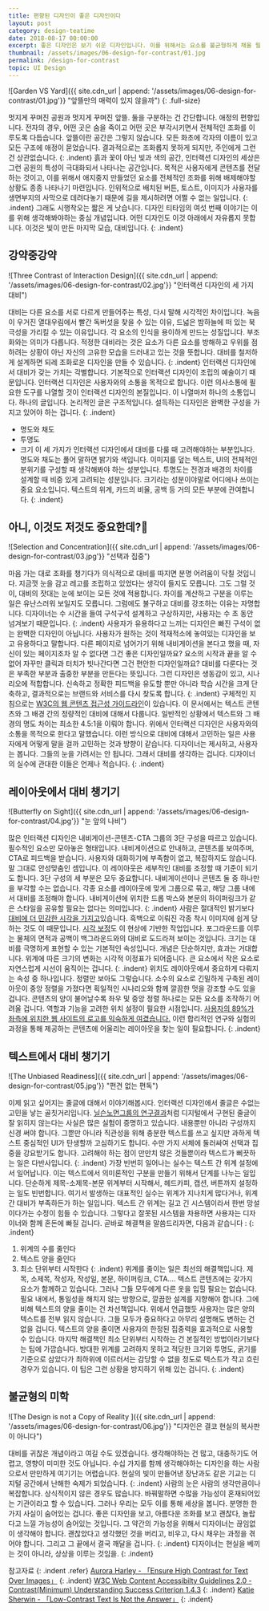 ```yaml
---
title: 편향된 디자인이 좋은 디자인이다
layout: post
category: design-teatime
date: 2018-08-17 00:00:00
excerpt: 좋은 디자인은 보기 쉬운 디자인입니다. 이를 위해서는 요소를 불균형하게 채울 필요가 있습니다. 대비를 고려하면 좋은 디자인을 만들 수 있습니다.
thumbnail: /assets/images/06-design-for-contrast/01.jpg
permalink: /design-for-contrast
topic: UI Design
---
```

![Garden VS Yard]({{ site.cdn_url | append: '/assets/images/06-design-for-contrast/01.jpg'}} "앞뜰만의 매력이 있지 않을까")
{: .full-size}

멋지게 꾸며진 공원과 멋지게 꾸며진 앞뜰. 둘을 구분하는 건 간단합니다. 애정의 편향입니다. 전자의 경우, 어떤 곳은 숨을 죽이고 어떤 곳은 부각시키면서 전체적인 조화를 이루도록 다듭습니다. 앞뜰이란 공간은 그렇지 않습니다. 모든 화초에 각자의 이름이 있고 모든 구조에 애정이 묻었습니다. 결과적으로는 조화롭지 못하게 되지만, 주인에게 그런 건 상관없습니다.
{: .indent}
흙과 꽃이 아닌 빛과 색의 공간, 인터랙션 디자인의 세상은 그런 공원의 특성이 극대화되서 나타나는 공간입니다. 목적은 사용자에게 콘텐츠를 전달하는 것이고, 이를 위해서 애지중지 만들었던 요소를 전체적인 조화를 위해 배제해야할 상황도 종종 나타나기 마련입니다. 인위적으로 배치된 버튼, 토스트, 이미지가 사용자를 생면부지의 사막으로 데려다놓기 때문에 길을 제시하려면 어쩔 수 없는 일입니다.
{: .indent}
그래도 시행착오는 짧은 게 낫습니다. 디자인 티타임의 여섯 번째 이야기는 이를 위해 생각해봐야하는 중심 개념입니다. 어떤 디자인도 이것 아래에서 자유롭지 못합니다. 이것은 빛이 만든 마지막 모습, 대비입니다.
{: .indent}

## 강약중강약

![Three Contrast of Interaction Design]({{ site.cdn_url | append: '/assets/images/06-design-for-contrast/02.jpg'}} "인터랙션 디자인의 세 가지 대비")

대비는 다른 요소를 서로 다르게 만들어주는 특성, 다시 말해 시각적인 차이입니다. 녹음이 우거진 열대우림에서 빨간 독버섯을 찾을 수 있는 이유, 드넓은 밤하늘에 떠 있는 북극성을 가리킬 수 있는 이유입니다. 각 요소의 인식을 용이하게 만드는 성질입니다. 부조화와는 의미가 다릅니다. 적정한 대비라는 것은 요소가 다른 요소를 방해하고 우위를 점하려는 상황이 아닌 자신의 고유한 모습을 드러내고 있는 것을 뜻합니다. 대비를 철저하게 설계하면 되레 조화로운 디자인을 만들 수 있습니다.
{: .indent}
인터랙션 디자인에서 대비가 갖는 가치는 각별합니다. 기본적으로 인터랙션 디자인이 조립의 예술이기 때문입니다. 인터랙션 디자인은 사용자와의 소통을 목적으로 합니다. 이런 의사소통에 필요한 도구를 나열할 것이 인터랙션 디자인의 본질입니다. 이 나열마저 하나의 소통입니다. 하나의 글입니다. 논리적인 글은 구조적입니다. 설득하는 디자인은 완벽한 구성을 가지고 있어야 하는 겁니다.
{: .indent}
- 명도와 채도
- 투명도
- 크기
이 세 가지가 인터랙션 디자인에서 대비를 다룰 때 고려해야하는 부분입니다. 명도와 채도는 풀어 말하면 밝기와 색입니다. 이미지를 덮는 텍스트, UI의 전체적인 분위기를 구성할 때 생각해봐야 하는 성분입니다. 투명도는 전경과 배경의 차이를 설계할 때 비중 있게 고려되는 성분입니다. 크기라는 성분이야말로 어디에나 쓰이는 중요 요소입니다. 텍스트의 위계, 카드의 비율, 공백 등 거의 모든 부분에 관여합니다.
{: .indent}

## 아니, 이것도 저것도 중요한데?🤔

![Selection and Concentration]({{ site.cdn_url | append: '/assets/images/06-design-for-contrast/03.jpg'}} "선택과 집중")

마음 가는 대로 조화를 챙기다가 의식적으로 대비를 따지면 분명 어려움이 닥칠 것입니다. 지금껏 눈을 감고 레고를 조립하고 있었다는 생각이 들지도 모릅니다. 그도 그럴 것이, 대비의 잣대는 눈에 보이는 모든 것에 적용합니다. 차이를 계산하고 구분을 이루는 일은 유난스러워 보일지도 모릅니다. 그럼에도 불구하고 대비를 강조하는 이유는 자명합니다. 디자이너는 수 시간을 들여 구석구석 설계하고 구상하지만, 사용자는 수 초 동안 넘겨보기 때문입니다.
{: .indent}
사용자가 유용하다고 느끼는 디자인은 빠진 구석이 없는 완벽한 디자인이 아닙니다. 사용자가 원하는 것이 적재적소에 놓여있는 디자인을 보고 유용하다고 말합니다. 다른 페이지로 넘어가기 위해 내비게이션을 본다고 했을 때, 자신이 있는 페이지조차 알 수 없다면 그건 좋은 디자인일까요? 요소의 시작과 끝을 알 수 없어 자꾸만 클릭과 터치가 빗나간다면 그건 편안한 디자인일까요? 대비를 다룬다는 것은 부족한 부분과 출중한 부분을 만든다는 뜻입니다. 그런 디자인은 생동감이 있고, 시나리오에 적합합니다. 신속하고 정확한 피드백을 유도할 뿐만 아니라 학습 시간을 크게 단축하고, 결과적으로는 브랜드와 서비스를 다시 찾도록 합니다.
{: .indent}
구체적인 지침으로는 [W3C의 웹 콘텐츠 접근성 가이드라인](https://www.w3.org/TR/UNDERSTANDING-WCAG20/visual-audio-contrast-contrast.html)이 있습니다. 이 문서에서는 텍스트 콘텐츠와 그 배경 간의 정량적인 대비에 대해서 다룹니다. 일반적인 상황에서 텍스트와 그 배경의 명도 차이는 최소한 4.5:1을 이뤄야 합니다. 위에서 인터랙션 디자인은 사용자와의 소통을 목적으로 한다고 말했습니다. 이런 방식으로 대비에 대해서 고민하는 일은 사용자에게 어떻게 말을 걸까 고민하는 것과 방향이 같습니다. 디자이너는 제시하고, 사용자는 봅니다. 그들의 눈을 가려서는 안 됩니다. 그래서 대비를 생각하는 겁니다. 디자이너의 실수에 관대한 이들은 언제나 적습니다.
{: .indent}

## 레이아웃에서 대비 챙기기

![Butterfly on Sight]({{ site.cdn_url | append: '/assets/images/06-design-for-contrast/04.jpg'}} "눈 앞의 나비")

많은 인터랙션 디자인은 내비게이션-콘텐츠-CTA 그룹의 3단 구성을 따르고 있습니다. 필수적인 요소만 모아놓은 형태입니다. 내비게이션으로 안내하고, 콘텐츠를 보여주며, CTA로 피드백을 받습니다. 사용자와 대화하기에 부족함이 없고, 복잡하지도 않습니다. 말 그대로 안성맞춤인 셈입니다. 이 레이아웃은 세부적인 대비를 조정할 때 기준이 되기도 합니다. 3단 구성의 세 부분은 모두 중요합니다. 내비게이션이나 콘텐츠 둘 중 하나만을 부각할 수는 없습니다. 각종 요소를 레이아웃에 맞게 그룹으로 묶고, 해당 그룹 내에서 대비를 조정해야 합니다. 내비게이션에 위치한 드롭 박스와 본문의 하이퍼링크가 같은 스타일을 공유할 필요는 없다는 의미입니다.
{: .indent}
사람은 절대적인 밝기보다 [대비에 더 민감한 시각을 가지고](https://ko.wikipedia.org/wiki/%EC%BD%98%ED%8A%B8%EB%9D%BC%EC%8A%A4%ED%8A%B8)있습니다. 흑백으로 이뤄진 각종 착시 이미지에 쉽게 당하는 것도 이 때문입니다. [시각 보정](https://medium.com/@lukejones/optical-adjustment-b55492a1165c)도 이 현상에 기반한 작업입니다. 포그라운드를 이루는 물체의 면적과 공백이 백그라운드와의 대비로 도드라져 보이는 것입니다. 크기는 대비를 극명하게 표현할 수 있는 기본적인 속성입니다. 개념은 단순하지만, 효과는 거대합니다. 위계에 따른 크기의 변화는 시각적 이정표가 되어줍니다. 큰 요소에서 작은 요소로 자연스럽게 시선이 움직이는 겁니다.
{: .indent}
위치도 레이아웃에서 중요하게 다뤄지는 속성 중 하나입니다. 정렬만 보아도 그렇습니다. 소수의 요소로 긴밀하게 구축된 레이아웃이 중앙 정렬을 가졌다면 획일적인 시나리오와 함께 깔끔한 멋을 강조할 수도 있을 겁니다. 콘텐츠의 양이 불어날수록 좌우 및 중앙 정렬 하나로는 모든 요소를 조작하기 어려울 겁니다. 역할과 기능을 고려한 위치 설정이 필요한 시점입니다. [사용자의 89%가 좌측에 위치한 웹 사이트의 로고를 익숙하게 여겼습니다.](https://www.nngroup.com/articles/logo-placement-brand-recall/) 이런 합리적인 연구와 실험의 과정을 통해 제공하는 콘텐츠에 어울리는 레이아웃을 찾는 일이 필요합니다.
{: .indent}

## 텍스트에서 대비 챙기기

![The Unbiased Readiness]({{ site.cdn_url | append: '/assets/images/06-design-for-contrast/05.jpg'}} "편견 없는 편독")

이제 읽고 싶어지는 줄글에 대해서 이야기해봅시다. 인터랙션 디자인에서 줄글은 수없는 고민을 낳는 골칫거리입니다. [닐슨노먼그룹의 연구결과](https://www.nngroup.com/articles/f-shaped-pattern-reading-web-content-discovered/)처럼 디지털에서 구현된 줄글이 잘 읽히지 않는다는 사실은 많은 실험이 증명하고 있습니다. 내용뿐만 아니라 구성까지 신경 써야 합니다. 그뿐만 아니라 직관성을 위해 충분한 텍스트를 쓰고 싶지만 과하게 텍스트 중심적인 UI가 탄생할까 고심하기도 합니다. 수만 가지 서체에 둘러싸여 선택과 집중을 강요받기도 합니다. 고려해야 하는 점이 만만치 않은 것들뿐이라 텍스트가 삐끗하는 일은 다반사입니다.
{: .indent}
가장 빈번히 일어나는 실수는 텍스트 간 위계 설정에서 일어납니다. 이는 텍스트에서 의미론적인 구분을 만들기 위해서 단계를 나누는 일입니다. 단순하게 제목-소제목-본문 위계부터 시작해서, 헤드카피, 캡션, 버튼까지 설정하는 일도 빈번합니다. 여기서 발생하는 대표적인 실수는 위계가 지나치게 많다거나, 위계 간 대비가 부족하든가 하는 일입니다. 텍스트 간 위계는 길고 긴 시스템이라서 한번 망설이다가는 수정이 힘들 수 있습니다. 그렇다고 잘못된 시스템을 차용하면 사용자는 디자이너와 함께 혼돈에 빠질 겁니다. 곧바로 해결책을 말씀드리자면, 다음과 같습니다 :
{: .indent}
1. 위계의 수를 줄인다
2. 텍스트 양을 줄인다
3. 최소 단위부터 시작한다
{: .indent}
위계를 줄이는 일은 최선의 해결책입니다. 제목, 소제목, 작성자, 작성일, 본문, 하이퍼링크, CTA…. 텍스트 콘텐츠에는 갖가지 요소가 함께하고 있습니다. 그러나 그들 모두에게 다른 옷을 입힐 필요는 없습니다. 필요 내에서, 통일성을 해치지 않는 방향으로, 깔끔한 설계를 지향해야 합니다. 그에 비해 텍스트의 양을 줄이는 건 차선책입니다. 위에서 언급했듯 사용자는 많은 양의 텍스트를 전부 읽지 않습니다. 그들 모두가 중요하다고 아무리 설명해도 변하는 건 없을 겁니다. 텍스트의 양을 줄이면 사용자의 한정된 집중력을 효과적으로 사용할 수 있습니다. 마지막 해결책인 최소 단위부터 시작하는 건 본질적인 방법이라기보다는 팁에 가깝습니다. 방대한 위계를 고려하지 못하고 적당한 크기와 투명도, 굵기를 기준으로 삼았다가 최하위에 이르러서는 감당할 수 없을 정도로 텍스트가 작고 흐린 경우가 있습니다. 이 팁은 그런 상황을 방지하기 위해 있는 겁니다.
{: .indent}

## 불균형의 미학

![The Design is not a Copy of Reality ]({{ site.cdn_url | append: '/assets/images/06-design-for-contrast/06.jpg'}} "디자인은 결코 현실의 복사판이 아니다")

대비를 귀찮은 개념이라고 여길 수도 있겠습니다. 생각해야하는 건 많고, 대충하기도 어렵고, 영향이 미미한 것도 아닙니다. 수십 가지를 함께 생각해야하는 디자인을 하는 사람으로서 만만하게 여기기는 어렵습니다. 현실의 빛이 만들어낸 장난과도 같은 기교는 디지털 공간에서 난해한 숙제가 되었습니다.
{: .indent}
사람의 눈은 사람의 생각만큼이나 복잡합니다. 상식적이지 않은 경우도 많습니다. 바꿔말하면 수많을 가능성이 혼재되어있는 기관이라고 할 수 있습니다. 그러나 우리는 모두 이를 통해 세상을 봅니다. 분명한 한 가지 사실이 숨어있는 겁니다. 좋은 디자인을 보고, 아름다운 조화를 보고 괜찮다, 놀랍다고 느낄 가능성이 숨어있는 것입니다. 그 약간의 가능성을 위해서 디자이너는 끊임없이 생각해야 합니다. 괜찮았다고 생각했던 것을 버리고, 비우고, 다시 채우는 과정을 겪어야 합니다. 그리고 그 끝에서 결국 깨달을 겁니다.
{: .indent}
디자이너는 현실을 베끼는 것이 아니라, 상상을 이루는 것임을.
{: .indent}

참고자료
{: .indent .refer}
[Aurora Harley - 「Ensure High Contrast for Text Over Images」](https://www.nngroup.com/articles/text-over-images/)
{: .indent}
[W3C Web Content Accessibilty Guidelines 2.0 - Contrast(Minimum) Understanding Success Criterion 1.4.3](https://www.w3.org/TR/UNDERSTANDING-WCAG20/visual-audio-contrast-contrast.html)
{: .indent}
[Katie Sherwin - 「Low-Contrast Text Is Not the Answer」](https://www.nngroup.com/articles/low-contrast/)
{: .indent}